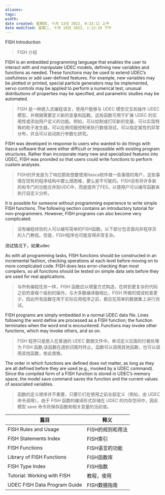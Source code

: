 ```yaml
---
aliases: 
tags: 
width:
date created: 星期四, 十月 13日 2022, 9:33:11 上午
date modified: 星期二, 十月 18日 2022, 1:12:18 下午
---
```

FISH Introduction
>FISH 介绍

FISH is an embedded programming language that enables the user to interact with and manipulate UDEC models, defining new variables and functions as needed. These functions may be used to extend UDEC’s usefulness or add user-defined features. For example, new variables may be plotted or printed, special particle generators may be implemented, servo controls may be applied to perform a numerical test, unusual distributions of properties may be specified, and parametric studies may be automated.
>FISH 是一种嵌入式编程语言，使用户能够与 UDEC 模型交互和操作 UDEC 模型，并根据需要定义新的变量和函数。这些函数可用于扩展 UDEC 的实用性或添加用户定义的功能。例如，可以绘制或打印新的变量，可以实现特殊的粒子发生器，可以应用伺服控制来执行数值测试，可以指定属性的异常分布，并且可以自动执行参数化研究。



FISH was developed in response to users who wanted to do things with Itasca software that were either difficult or impossible with existing program structures. Rather than incorporate many new and specialized features into UDEC, FISH was provided so that users could write functions to perform custom analyses. 
>FISH的开发是为了响应那些想要使用Itasca软件做一些事情的用户，这些事情在现有的程序结构中要么很困难，要么是不可能的。FISH没有将许多新的和专门的功能合并到UDC中，而是提供了FES，以便用户可以编写函数来执行自定义分析。

It is possible for someone without programming experience to write simple FISH functions. The following section contains an introductory tutorial for non-programmers. However, FISH programs can also become very complicated.
>没有编程经验的人可以编写简单的FISH函数。以下部分包含面向非程序员的入门教程。但是，FISH程序也可能变得非常复杂。

测试情况下，如果udec

As with all programming tasks, FISH functions should be constructed in an incremental fashion, checking operations at each level before moving on to more complicated code. FISH does less error-checking than most compilers, so all functions should be tested on simple data sets before they are used for real applications.
>与所有编程任务一样，FISH 函数应以增量方式构造，在转到更复杂的代码之前检查每个级别的操作。与大多数编译器相比，FISH 所做的错误检查更少，因此所有函数在用于实际应用程序之前，都应在简单的数据集上进行测试。

FISH programs are simply embedded in a normal UDEC data file. Lines following the word define are processed as a FISH function; the function terminates when the word end is encountered. Functions may invoke other functions, which may invoke others, and so on. 
>FISH 程序只是嵌入在普通的 UDEC 数据文件中。单词定义后面的行被处理为 FISH 函数;该函数在遇到词尾时终止。函数可以调用其他函数，也可以调用其他函数，依此类推。

The order in which functions are defined does not matter, as long as they are all defined before they are used (e.g., invoked by a UDEC command). Since the compiled form of a FISH function is stored in UDEC’s memory space, the model save command saves the function and the current values of associated variables.
>函数的定义顺序并不重要，只要它们在使用之前全部定义（例如，由 UDEC 命令调用）。由于 FISH 函数的编译形式存储在 UDEC 的内存空间中，因此模型 save 命令将保存函数和相关变量的当前值。

| 篇目                        | 释义             |
| --------------------------- | ---------------- |
| FISH Rules and Usage        | FISH的规则和用法 |
| FISH Statements Index       | FISH索引         |
| FISH Functions              | FISH语言的功能   |
| Library of FISH Functions   | FISH函数库       |
| FISH Type Index             | FISH指数         |
| Tutorial: Working with FISH | 教程，使用                 |
| UDEC FISH Data Program Guide    | FISH数据指南     |

